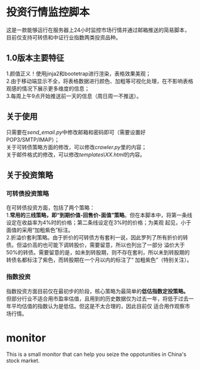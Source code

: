 
# 投资行情监控脚本

这是一款能够运行在服务器上24小时监控市场行情并通过邮箱推送的简易脚本，目前仅支持可转债和中证行业指数两类投资品种。


## 1.0版本主要特征
1.颜值正义！使用jinja2和bootetrap进行渲染，表格效果美观；  
2.由于移动端显示不全，将表格数据进行颜色、加粗等可视化处理，在不影响表格观感的情况下展示更多维度的信息；  
3.每周上午9点开始推送前一天的信息（周日周一不推送）。


## 关于使用
只需要在*send_email.py*中修改邮箱和密码即可（需要设置好POP3/SMTP/IMAP）；  
关于可转债策略方面的修改，可以修改*crawler.py*里的内容；  
关于邮件格式的修改，可以修改*templates\XX.html*的内容。


## 关于投资策略

### 可转债投资策略
在可转债投资方面，包括了两个策略：  
1.**常用的三线策略，即“到期价值-回售价-面值”策略**。但在本脚本中，将第一条线设定在收益率为4%时的价格；第二条线设定在3%时的价格；为美观
起见，小于面值的采用“加粗紫色”标注。  
2.折溢价套利策略。由于折价的可转债方有套利一说，因此罗列了所有折价的转债。但溢价高的也可能下调转股价，需要留意，所以也列出了一部分
溢价大于50%的转债。需要留意的是，如未到转股期，则不存在套利，所以未到转股期的转债名都标注了紫色，而转股期在一个月以内的标注了“
加粗紫色”（特别关注）。


### 指数投资
指数投资方面目前仅在最初步的阶段，核心策略为最简单的**低估指数定投策略。**
但部分行业不适合用市盈率估值，且用到的历史数据仅为过去一年，将低于过去一年平均估值的指数认为是低估。但这是不太合理的，因此目前仅
适合用作观察市场行情。



# monitor

This is a small monitor that can help you seize the oppotunities in China's stock market.
